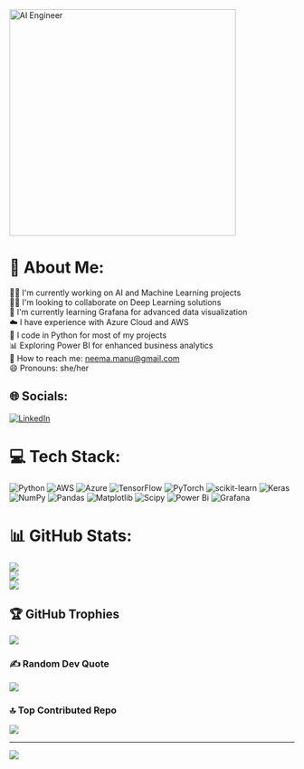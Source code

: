 <img src="https://www.imghippo.com/i/VW2wJ1729195520.jpg" alt="AI Engineer" width="400" />


# 💫 About Me:

👨‍💻 I'm currently working on AI and Machine Learning projects<br>
🤝🏻 I'm looking to collaborate on Deep Learning solutions<br>
📘 I'm currently learning Grafana for advanced data visualization<br>
☁️ I have experience with Azure Cloud and AWS<br>
🐍 I code in Python for most of my projects<br>
📊 Exploring Power BI for enhanced business analytics<br>
📧 How to reach me: neema.manu@gmail.com<br>
😄 Pronouns: she/her<br>

## 🌐 Socials:

[![LinkedIn](https://img.shields.io/badge/LinkedIn-%230077B5.svg?logo=linkedin&logoColor=white)](https://linkedin.com/in/neema-nkutty)

# 💻 Tech Stack:

![Python](https://img.shields.io/badge/python-3670A0?style=for-the-badge&logo=python&logoColor=ffdd54)
![AWS](https://img.shields.io/badge/AWS-%23FF9900.svg?style=for-the-badge&logo=amazon-aws&logoColor=white)
![Azure](https://img.shields.io/badge/azure-%230072C6.svg?style=for-the-badge&logo=microsoftazure&logoColor=white)
![TensorFlow](https://img.shields.io/badge/TensorFlow-%23FF6F00.svg?style=for-the-badge&logo=TensorFlow&logoColor=white)
![PyTorch](https://img.shields.io/badge/PyTorch-%23EE4C2C.svg?style=for-the-badge&logo=PyTorch&logoColor=white)
![scikit-learn](https://img.shields.io/badge/scikit--learn-%23F7931E.svg?style=for-the-badge&logo=scikit-learn&logoColor=white)
![Keras](https://img.shields.io/badge/Keras-%23D00000.svg?style=for-the-badge&logo=Keras&logoColor=white)
![NumPy](https://img.shields.io/badge/numpy-%23013243.svg?style=for-the-badge&logo=numpy&logoColor=white)
![Pandas](https://img.shields.io/badge/pandas-%23150458.svg?style=for-the-badge&logo=pandas&logoColor=white)
![Matplotlib](https://img.shields.io/badge/Matplotlib-%23ffffff.svg?style=for-the-badge&logo=Matplotlib&logoColor=black)
![Scipy](https://img.shields.io/badge/SciPy-%230C55A5.svg?style=for-the-badge&logo=scipy&logoColor=%white)
![Power Bi](https://img.shields.io/badge/power_bi-F2C811?style=for-the-badge&logo=powerbi&logoColor=black) 
![Grafana](https://img.shields.io/badge/grafana-%23F46800.svg?style=for-the-badge&logo=grafana&logoColor=white)

# 📊 GitHub Stats:

![](https://github-readme-stats.vercel.app/api?username=NeemaN10&theme=dracula&hide_border=true&include_all_commits=true&count_private=true)<br/>
![](https://github-readme-streak-stats.herokuapp.com/?user=NeemaN10&theme=dracula&hide_border=true)<br/>
![](https://github-readme-stats.vercel.app/api/top-langs/?username=NeemaN10&theme=dracula&hide_border=true&include_all_commits=true&count_private=true&layout=compact)

## 🏆 GitHub Trophies

![](https://github-profile-trophy.vercel.app/?username=NeemaN10&theme=dracula&no-frame=true&no-bg=false&margin-w=4)

### ✍️ Random Dev Quote

![](https://quotes-github-readme.vercel.app/api?type=horizontal&theme=radical)

### 🔝 Top Contributed Repo

![](https://github-contributor-stats.vercel.app/api?username=NeemaN10&limit=5&theme=dark&combine_all_yearly_contributions=true)

---

[![](https://visitcount.itsvg.in/api?id=NeemaN10&icon=5&color=0)](https://visitcount.itsvg.in)
